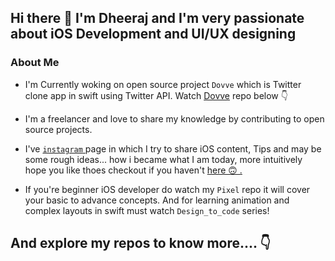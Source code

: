 ## Hi there 👋  I'm Dheeraj and I'm very passionate about iOS Development and UI/UX designing 

### About Me 

- I'm Currently woking on open source project `` Dovve `` which is Twitter clone app in swift using Twitter API. Watch <a href="https://github.com/dheerajghub/dovve">Dovve</a> repo below 👇

- I'm a freelancer and love to share my knowledge by contributing to open source projects.

- I've <a href="https://www.instagram.com/dheeraj.iosdev"> `` instagram `` </a> page in which I try to share iOS content, Tips and may be some rough ideas... how i became what I am today, more intuitively hope you like thoes checkout if you haven't <a href="https://www.instagram.com/dheeraj.iosdev"> here 🙃 .</a>

- If you're beginner iOS developer do watch my `Pixel` repo it will cover your basic to advance concepts. And for learning animation and complex layouts in swift must watch `Design_to_code` series!

## And explore my repos to know more.... 👇

<!--
**dheerajghub/dheerajghub** is a ✨ _special_ ✨ repository because its `README.md` (this file) appears on your GitHub profile.


Here are some ideas to get you started:

- 🔭 I’m currently working on ...
- 🌱 I’m currently learning ...
- 👯 I’m looking to collaborate on ...
- 🤔 I’m looking for help with ...
- 💬 Ask me about ...
- 📫 How to reach me: ...
- 😄 Pronouns: ...
- ⚡ Fun fact: ...
-->
